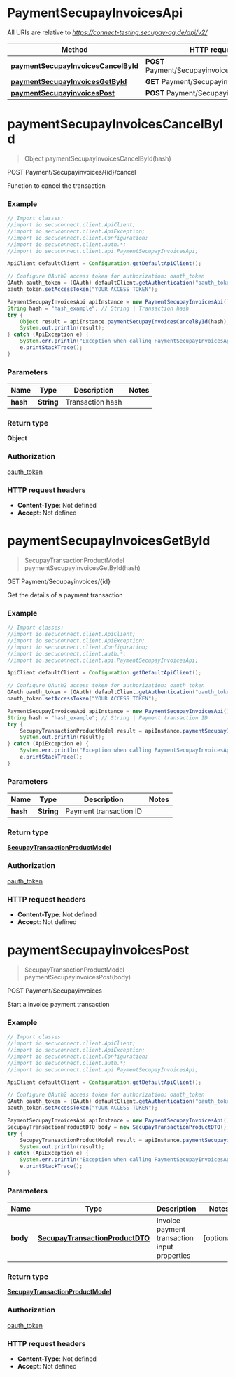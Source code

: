 # PaymentSecupayInvoicesApi

All URIs are relative to *https://connect-testing.secupay-ag.de/api/v2/*

Method | HTTP request | Description
------------- | ------------- | -------------
[**paymentSecupayInvoicesCancelById**](PaymentSecupayInvoicesApi.md#paymentSecupayInvoicesCancelById) | **POST** Payment/Secupayinvoices/{hash}/cancel | POST Payment/Secupayinvoices/{id}/cancel
[**paymentSecupayInvoicesGetById**](PaymentSecupayInvoicesApi.md#paymentSecupayInvoicesGetById) | **GET** Payment/Secupayinvoices/{hash} | GET Payment/Secupayinvoices/{id}
[**paymentSecupayinvoicesPost**](PaymentSecupayInvoicesApi.md#paymentSecupayinvoicesPost) | **POST** Payment/Secupayinvoices | POST Payment/Secupayinvoices


<a name="paymentSecupayInvoicesCancelById"></a>
# **paymentSecupayInvoicesCancelById**
> Object paymentSecupayInvoicesCancelById(hash)

POST Payment/Secupayinvoices/{id}/cancel

Function to cancel the transaction

### Example
```java
// Import classes:
//import io.secuconnect.client.ApiClient;
//import io.secuconnect.client.ApiException;
//import io.secuconnect.client.Configuration;
//import io.secuconnect.client.auth.*;
//import io.secuconnect.client.api.PaymentSecupayInvoicesApi;

ApiClient defaultClient = Configuration.getDefaultApiClient();

// Configure OAuth2 access token for authorization: oauth_token
OAuth oauth_token = (OAuth) defaultClient.getAuthentication("oauth_token");
oauth_token.setAccessToken("YOUR ACCESS TOKEN");

PaymentSecupayInvoicesApi apiInstance = new PaymentSecupayInvoicesApi();
String hash = "hash_example"; // String | Transaction hash
try {
    Object result = apiInstance.paymentSecupayInvoicesCancelById(hash);
    System.out.println(result);
} catch (ApiException e) {
    System.err.println("Exception when calling PaymentSecupayInvoicesApi#paymentSecupayInvoicesCancelById");
    e.printStackTrace();
}
```

### Parameters

Name | Type | Description  | Notes
------------- | ------------- | ------------- | -------------
 **hash** | **String**| Transaction hash |

### Return type

**Object**

### Authorization

[oauth_token](../README.md#oauth_token)

### HTTP request headers

 - **Content-Type**: Not defined
 - **Accept**: Not defined

<a name="paymentSecupayInvoicesGetById"></a>
# **paymentSecupayInvoicesGetById**
> SecupayTransactionProductModel paymentSecupayInvoicesGetById(hash)

GET Payment/Secupayinvoices/{id}

Get the details of a payment transaction

### Example
```java
// Import classes:
//import io.secuconnect.client.ApiClient;
//import io.secuconnect.client.ApiException;
//import io.secuconnect.client.Configuration;
//import io.secuconnect.client.auth.*;
//import io.secuconnect.client.api.PaymentSecupayInvoicesApi;

ApiClient defaultClient = Configuration.getDefaultApiClient();

// Configure OAuth2 access token for authorization: oauth_token
OAuth oauth_token = (OAuth) defaultClient.getAuthentication("oauth_token");
oauth_token.setAccessToken("YOUR ACCESS TOKEN");

PaymentSecupayInvoicesApi apiInstance = new PaymentSecupayInvoicesApi();
String hash = "hash_example"; // String | Payment transaction ID
try {
    SecupayTransactionProductModel result = apiInstance.paymentSecupayInvoicesGetById(hash);
    System.out.println(result);
} catch (ApiException e) {
    System.err.println("Exception when calling PaymentSecupayInvoicesApi#paymentSecupayInvoicesGetById");
    e.printStackTrace();
}
```

### Parameters

Name | Type | Description  | Notes
------------- | ------------- | ------------- | -------------
 **hash** | **String**| Payment transaction ID |

### Return type

[**SecupayTransactionProductModel**](SecupayTransactionProductModel.md)

### Authorization

[oauth_token](../README.md#oauth_token)

### HTTP request headers

 - **Content-Type**: Not defined
 - **Accept**: Not defined

<a name="paymentSecupayinvoicesPost"></a>
# **paymentSecupayinvoicesPost**
> SecupayTransactionProductModel paymentSecupayinvoicesPost(body)

POST Payment/Secupayinvoices

Start a invoice payment transaction

### Example
```java
// Import classes:
//import io.secuconnect.client.ApiClient;
//import io.secuconnect.client.ApiException;
//import io.secuconnect.client.Configuration;
//import io.secuconnect.client.auth.*;
//import io.secuconnect.client.api.PaymentSecupayInvoicesApi;

ApiClient defaultClient = Configuration.getDefaultApiClient();

// Configure OAuth2 access token for authorization: oauth_token
OAuth oauth_token = (OAuth) defaultClient.getAuthentication("oauth_token");
oauth_token.setAccessToken("YOUR ACCESS TOKEN");

PaymentSecupayInvoicesApi apiInstance = new PaymentSecupayInvoicesApi();
SecupayTransactionProductDTO body = new SecupayTransactionProductDTO(); // SecupayTransactionProductDTO | Invoice payment transaction input properties
try {
    SecupayTransactionProductModel result = apiInstance.paymentSecupayinvoicesPost(body);
    System.out.println(result);
} catch (ApiException e) {
    System.err.println("Exception when calling PaymentSecupayInvoicesApi#paymentSecupayinvoicesPost");
    e.printStackTrace();
}
```

### Parameters

Name | Type | Description  | Notes
------------- | ------------- | ------------- | -------------
 **body** | [**SecupayTransactionProductDTO**](SecupayTransactionProductDTO.md)| Invoice payment transaction input properties | [optional]

### Return type

[**SecupayTransactionProductModel**](SecupayTransactionProductModel.md)

### Authorization

[oauth_token](../README.md#oauth_token)

### HTTP request headers

 - **Content-Type**: Not defined
 - **Accept**: Not defined

